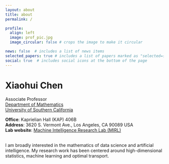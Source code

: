 ```yaml
---
layout: about
title: about
permalink: /

profile:
  align: left
  image: prof_pic.jpg
  image_circular: false # crops the image to make it circular

news: false  # includes a list of news items
selected_papers: true # includes a list of papers marked as "selected={true}"
social: true  # includes social icons at the bottom of the page
---
```


<div>
<h1><b>Xiaohui Chen</b></h1>

Associate Professor<br>
<a href="https://dornsife.usc.edu/mathematics/">Department of Mathematics</a><br>
<a href="https://www.usc.edu/">University of Southern California</a><br>

<b>Office</b>: Kaprielian Hall (KAP) 406B<br>
<b>Address</b>: 3620 S. Vermont Ave., Los Angeles, CA 90089 USA<br>
<b>Lab website</b>: <a href="https://dornsife.usc.edu/mirl/"> Machine Intelligence Research Lab (MIRL)</a><br><br>


I am broadly interested in the mathematics of data science and artificial intelligence. My research work has been centered around high-dimensional statistics, machine learning and optimal transport.

</div>
